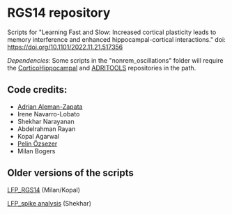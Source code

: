 # RGS14 repository
Scripts for "Learning Fast and Slow: Increased cortical plasticity leads to memory interference and enhanced hippocampal-cortical interactions." 
doi: https://doi.org/10.1101/2022.11.21.517356 

_Dependencies:_ Some scripts in the "nonrem_oscillations" folder will require the [CorticoHippocampal](https://github.com/Aleman-Z/CorticoHippocampal/) and [ADRITOOLS](https://github.com/Aleman-Z/ADRITOOLS) repositories in the path.   

  
  ## Code credits:
  - [Adrian Aleman-Zapata](https://github.com/Aleman-Z/)
  - Irene Navarro-Lobato
  - Shekhar Narayanan  
  - Abdelrahman Rayan
  - Kopal Agarwal
  - [Pelin Özsezer](https://github.com/pelinozsezer)
  - Milan Bogers 

## Older versions of the scripts

[LFP_RGS14](https://github.com/MilanBogers1/LFP_RGS14) (Milan/Kopal)

[LFP_spike analysis](https://github.com/ShekharNarayanan/RGS14_Genzel_Lab) (Shekhar)
